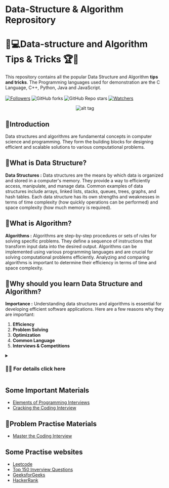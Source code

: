 # Data-Structure & Algorithm Reprository
# 🎯💻Data-structure and Algorithm Tips & Tricks 🏆🏅
This repository contains all the popular Data Structure and Algorithm **tips and tricks**. The Programming languages used for demonstration are the C Language, C++, Python, Java and JavaScript. <br><br>
 [![Followers](https://img.shields.io/github/followers/Debraj-Das?style=for-the-badge)](https://github.com/Debraj-Das?tab=followers)
 ![GitHub forks](https://img.shields.io/github/forks/Debraj-Das/DSA_Reprository?style=for-the-badge)
 ![GitHub Repo stars](https://img.shields.io/github/stars/Debraj-Das/DSA_Reprository?style=for-the-badge)
 [![Watchers](https://img.shields.io/github/watchers/Debraj-Das/DSA_Reprository?style=for-the-badge)](https://github.com/Debraj-Das/DSA_Reprository/watchers)
 
 <div align="center">

![alt tag](https://raw.githubusercontent.com/mandliya/algorithms_and_ds_playground/master/image.jpg)
</div>

## 📌Introduction

Data structures and algorithms are fundamental concepts in computer science and programming. They form the building blocks for designing efficient and scalable solutions to various computational problems.

## 📌What is Data Structure?

**Data Structures :**
Data structures are the means by which data is organized and stored in a computer's memory. They provide a way to efficiently access, manipulate, and manage data. Common examples of data structures include arrays, linked lists, stacks, queues, trees, graphs, and hash tables. Each data structure has its own strengths and weaknesses in terms of time complexity (how quickly operations can be performed) and space complexity (how much memory is required).

## 📌What is Algorithm?

**Algorithms :**
Algorithms are step-by-step procedures or sets of rules for solving specific problems. They define a sequence of instructions that transform input data into the desired output. Algorithms can be implemented using various programming languages and are crucial for solving computational problems efficiently. Analyzing and comparing algorithms is important to determine their efficiency in terms of time and space complexity.

## 📌Why should you learn Data Structure and Algorithm?

**Importance :**
Understanding data structures and algorithms is essential for developing efficient software applications. Here are a few reasons why they are important:
1. **Efficiency**
2. **Problem Solving**
3. **Optimization**
4. **Common Language**
5. **Interviews & Competitions**

<details>
<summary><h3>👨‍💻 For details click here</h3></summary>
<br>

 - **Efficiency :** The choice of an appropriate data structure and algorithm can greatly impact the performance of an application. Efficient data structures and algorithms can optimize the execution time and reduce memory usage, leading to faster and more scalable programs.

 - **Problem Solving :** Data structures and algorithms provide a systematic approach to problem-solving. They enable programmers to break down complex problems into smaller, manageable parts and devise efficient solutions.

 - **Optimization :** By understanding the underlying principles of data structures and algorithms, developers can optimize existing code and identify areas for improvement. This can lead to more efficient algorithms, reduced resource consumption, and improved overall performance.

 - **Common Language :** Data structures and algorithms serve as a common language for computer scientists and programmers. They provide a standardized way to communicate and share ideas, making it easier to collaborate on projects and understand existing codebases.

 - **Interviews and Competitions :** Data structures and algorithms are frequently tested in technical interviews and coding competitions. Having a strong foundation in these concepts is beneficial for aspiring software engineers and programmers.

To master data structures and algorithms, it is important to study their properties, understand their implementations, and analyze their time and space complexities. This knowledge allows programmers to choose the most appropriate data structures and algorithms for specific tasks, resulting in efficient and scalable solutions to computational problems.

</details>


## Some Important Materials
- [Elements of Programming Interviews](./Material/interview/Elements%20of%20Programming%20Interviews.pdf)
- [Cracking the Coding Interview](./Material/interview/Cracking-the-Coding-Interview-6th-Edition-189-Programming-Questions-and-Solutions.pdf)

## 📌Problem Practise Materials
- [Master the Coding Interview](./Material/interview/Mastering+the+Coding+Interview+(FAANG)+-+Course+Outline.pdf)

## Some Practise websites
- [Leetcode](https://leetcode.com/problemset/all/)
- [Top 150 Inverview Questions](https://leetcode.com/problem-list/top-interview-questions/)
- [GeeksforGeeks](https://practice.geeksforgeeks.org/explore?page=1&sortBy=difficulty)
- [HackerRank](https://www.hackerrank.com/)

